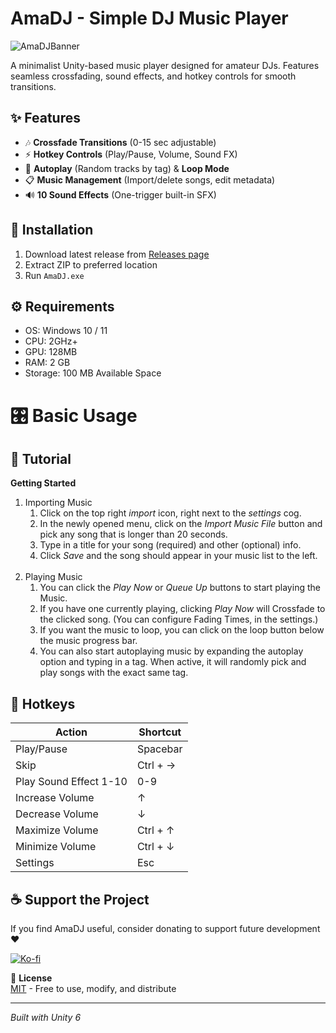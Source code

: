 # AmaDJ - Simple DJ Music Player

![AmaDJBanner](https://github.com/user-attachments/assets/4e54e1b6-c2f8-458f-8fe0-689151c8af00)



A minimalist Unity-based music player designed for amateur DJs. Features seamless crossfading, sound effects, and hotkey controls for smooth transitions.

## ✨ Features

- 🎶 **Crossfade Transitions** (0-15 sec adjustable)  
- ⚡ **Hotkey Controls** (Play/Pause, Volume, Sound FX)  
- 🔄 **Autoplay** (Random tracks by tag) & **Loop Mode**  
- 📋 **Music Management** (Import/delete songs, edit metadata)  
- 🔊 **10 Sound Effects** (One-trigger built-in SFX)  

## 🚀 Installation

1. Download latest release from [Releases page](https://github.com/olkadev/AmaDJ/releases)
2. Extract ZIP to preferred location
3. Run `AmaDJ.exe`

## ⚙️ Requirements
- OS: Windows 10 / 11
- CPU: 2GHz+
- GPU: 128MB
- RAM: 2 GB
- Storage: 100 MB Available Space

# 🎛️ Basic Usage

## 📖 Tutorial
**Getting Started**
1. Importing Music
   1. Click on the top right *import* icon, right next to the *settings* cog.
   2. In the newly opened menu, click on the *Import Music File* button and pick any song that is longer than 20 seconds.
   3. Type in a title for your song (required) and other (optional) info.
   4. Click *Save* and the song should appear in your music list to the left.
   <br>
2. Playing Music
   1. You can click the *Play Now* or *Queue Up* buttons to start playing the Music.
   2. If you have one currently playing, clicking *Play Now* will Crossfade to the clicked song. (You can configure Fading Times, in the settings.)
   3. If you want the music to loop, you can click on the loop button below the music progress bar.
   4. You can also start autoplaying music by expanding the autoplay option and typing in a tag. When active, it will randomly pick and play songs with the exact same tag.

## 🔑 Hotkeys
| Action  | Shortcut |
| ------------- | ------------- |
| Play/Pause  | Spacebar  |
| Skip | Ctrl + →  |
| Play Sound Effect 1-10 | 0-9 |
| Increase Volume | ↑  |
| Decrease Volume | ↓  |
| Maximize Volume | Ctrl + ↑ |
| Minimize Volume | Ctrl + ↓ |
| Settings | Esc |

## ☕ Support the Project

If you find AmaDJ useful, consider donating to support future development ❤️

[![Ko-fi](https://img.shields.io/badge/Support-Ko--fi-FF5E5B.svg?style=flat-square)](https://ko-fi.com/olkadev)

📄 **License**  
[MIT](LICENSE) - Free to use, modify, and distribute  

---
*Built with Unity 6*
